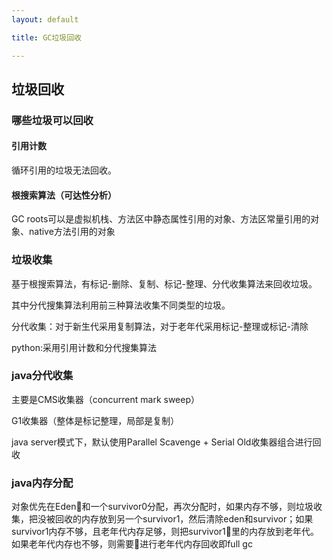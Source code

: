 ```yaml
---
layout: default

title: GC垃圾回收

---
```


## 垃圾回收

### 哪些垃圾可以回收

#### 引用计数

循环引用的垃圾无法回收。

#### 根搜索算法（可达性分析）
GC roots可以是虚拟机栈、方法区中静态属性引用的对象、方法区常量引用的对象、native方法引用的对象

### 垃圾收集
基于根搜索算法，有标记-删除、复制、标记-整理、分代收集算法来回收垃圾。

其中分代搜集算法利用前三种算法收集不同类型的垃圾。

分代收集：对于新生代采用复制算法，对于老年代采用标记-整理或标记-清除

python:采用引用计数和分代搜集算法

### java分代收集
主要是CMS收集器（concurrent mark sweep）

G1收集器（整体是标记整理，局部是复制）

java server模式下，默认使用Parallel Scavenge + Serial Old收集器组合进行回收


### java内存分配
对象优先在Eden和一个survivor0分配，再次分配时，如果内存不够，则垃圾收集，把没被回收的内存放到另一个survivor1，然后清除eden和survivor；如果survivor1内存不够，且老年代内存足够，则把survivor1里的内存放到老年代。如果老年代内存也不够，则需要进行老年代内存回收即full gc
